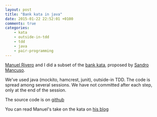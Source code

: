 ```yaml
---
layout: post
title: "Bank kata in java"
date: 2015-01-22 22:52:01 +0100
comments: true
categories: 
    - kata
    - outside-in-tdd
    - tdd
    - java
    - pair-programming
---
```


[Manuel Rivero][trikitrok] and I did a subset of the [bank kata](https://github.com/sandromancuso/Bank-kata), proposed by [Sandro Mancuso][sandro].

We've used java (mockito, hamcrest, junit), outside-in TDD. The code is spread among several sessions. We have not committed after each step, only at the end of the session.

The source code is on [github](https://github.com/alvarogarcia7/bank-kata)

You can read Manuel's take on the kata on [his blog](http://garajeando.blogspot.com.es/2015/01/kata-bank-account-in-java.html)

[trikitrok]:https://twitter.com/trikitrok
[sandro]:https://twitter.com/sandromancuso
